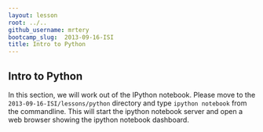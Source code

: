 ```yaml
---
layout: lesson
root: ../..
github_username: mrtery
bootcamp_slug:  2013-09-16-ISI
title: Intro to Python
---
```


## Intro to Python

In this section, we will work out of the IPython notebook.  Please move to the
`2013-09-16-ISI/lessons/python` directory and type `ipython notebook` from the
commandline.  This will start the ipython notebook server and open a web browser
showing the ipython notebook dashboard.

